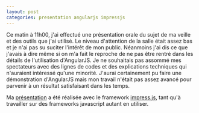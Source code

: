 ```yaml
---
layout: post
categories: presentation angularjs impressjs
---
```


Ce matin à 11h00, j'ai effectué une présentation orale du sujet de ma veille et des outils que j'ai utilisé.<!--more--> Le niveau d'attention de la salle était assez bas et je n'ai pas su suciter l'intérêt de mon public. Néanmoins j'ai dis ce que j'avais à dire même si on m'a fait le reproche
de ne pas être rentré dans les détails de l'utilisation d'AngularJS. Je ne souhaitais pas assommé mes spectateurs avec des lignes de codes et des explications
techniques qui n'auraient intéressé qu'une minorité. J'aurai certainement pu faire une démonstration d'AngularJS mais mon travail n'était pas assez avancé pour
parvenir à un résultat satisfaisant dans les temps. 

Ma [présentation][presentation] a été réalisée avec le framework [impress.js][impress], tant qu'à travailler sur des frameworks javascript autant en utiliser.

[presentation]: {{site.baseurl}}/Presentation/presentation.html#/accueil
[impress]: https://github.com/bartaz/impress.js

